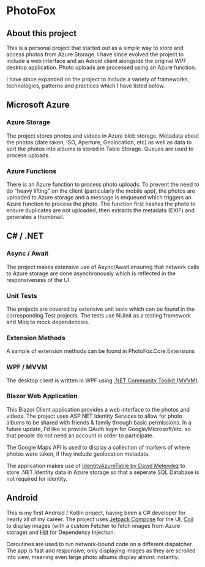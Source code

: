 # PhotoFox



## About this project

This is a personal project that started out as a simple way to store and access photos from Azure Storage. I have since evolved the project to include a web interface and an Adroid client alongside the original WPF desktop application. Photo uploads are processed using an Azure function.

I have since expanded on the project to include a variety of frameworks, technologies, patterns and practices which I have listed below.

## Microsoft Azure

### Azure Storage

The project stores photos and videos in Azure blob storage. Metadata about the photos (date taken, ISO, Aperture, Geolocation, etc) as well as data to sort the photos into albums is stored in Table Storage. Queues are used to process uploads.

### Azure Functions

There is an Azure function to process photo uploads. To prevent the need to do "heavy lifting" on the client (particularly the mobile app), the photos are uploaded to Azure storage and a message is enqueued which triggers an Azure function to process the photo. The function first hashes the photo to ensure duplicates are not uploaded, then extracts the metadata (EXIF) and generates a thumbnail.

## C# / .NET

### Async / Await

The project makes extensive use of Async/Await ensuring that network calls to Azure storage are done asynchronously which is reflected in the responsiveness of the UI.

### Unit Tests

The projects are covered by extensive unit tests which can be found in the corresponding Test projects. The tests use NUinit as a testing framework and Moq to mock dependencies.

### Extension Methods

A sample of extension methods can be found in PhotoFox.Core.Extensions

### WPF / MVVM

The desktop client is written in WPF using [.NET Community Toolkit (MVVM)](https://github.com/CommunityToolkit/dotnet).

### Blazor Web Application

This Blazor Client application provides a web interface to the photos and videos. The project uses ASP.NET Identity Services to allow for photo albums to be shared with friends & family through basic permissions. In a future update, I'd like to provide OAuth login for Google/Microsoft/etc. so that people do not need an account in order to participate.

The Google Maps API is used to display a collection of markers of where photos were taken, if they include geolocation metadata.

The application makes use of [IdentityAzureTable by David Melendez](https://elcamino.cloud/projects/docs/identityazuretable/) to store .NET Identity data in Azure storage so that a seperate SQL Database is not required for identity.

## Android

This is my first Android / Kotlin project, having been a C# developer for nearly all of my career. The project uses [Jetpack Compose](https://developer.android.com/jetpack/compose) for the UI, [Coil](https://coil-kt.github.io/coil/) to display images (with a custom Fetcher to fetch images from Azure storage) and [Hilt](https://developer.android.com/training/dependency-injection/hilt-android) for Dependency Injection.

Coroutines are used to run network-bound code on a different dispatcher. The app is fast and responsive, only displaying images as they are scrolled into view, meaning even large photo albums display almost instantly.